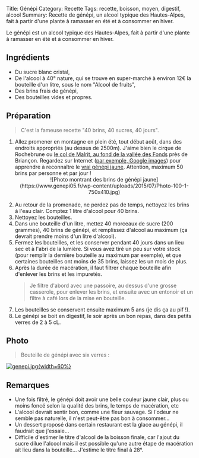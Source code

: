 Title: Génépi
Category: Recette
Tags: recette, boisson, moyen, digestif, alcool
Summary: Recette de génépi, un alcool typique des Hautes-Alpes, fait à partir d'une plante à ramasser en été et à consommer en hiver.

Le génépi est un alcool typique des Hautes-Alpes, fait à partir d'une plante à ramasser en été et à consommer en hiver.

## Ingrédients
- Du sucre blanc cristal,
- De l'alcool à 40° nature, qui se trouve en super-marché à environ 12€ la bouteille d'un litre, sous le nom "Alcool de fruits",
- Des brins frais de génépi,
- Des bouteilles vides et propres.

## Préparation
> C'est la fameuse recette "40 brins, 40 sucres, 40 jours".

1. Allez promener en montagne en plein été, tout début août, dans des endroits appropriés (au dessus de 2500m). J'aime bien le cirque de Rochebrune ou [le col de Malrit, au fond de la vallée des Fonds](https://www.google.fr/maps/place/Col+de+Malrit/@44.8333373,6.8651302,2365m/data=!3m2!1e3!4b1!4m5!3m4!1s0x4789d91c568f0375:0xbbeb652732058092!8m2!3d44.833323!4d6.873885?hl=fr) près de Briançon. Regardez sur Internet ([par exemple, Google images](https://www.genepi05.fr/wp-content/uploads/2015/07/Photo-100-1-750x410.jpg)) pour apprendre à reconnaître le [vrai génépi jaune](https://www.genepi05.fr/jaune-et-noir/). Attention, maximum 50 brins par personne et par jour !<br>
   <center>![Photo montrant des brins de génépi jaune](https://www.genepi05.fr/wp-content/uploads/2015/07/Photo-100-1-750x410.jpg)</center><br>
2. Au retour de la promenade, ne perdez pas de temps, nettoyez les brins à l'eau clair. Comptez 1 litre d'alcool pour 40 brins.
3. Nettoyez les bouteilles.
4. Dans une bouteille d'un litre, mettez 40 morceaux de sucre (200 grammes), 40 brins de génépi, et remplissez d'alcool au maximum (ça devrait prendre moins d'un litre d'alcool).
5. Fermez les bouteilles, et les conserver pendant 40 jours dans un lieu sec et à l'abri de la lumière. Si vous avez tiré un peu sur votre stock (pour remplir la dernière bouteille au maximum par exemple), et que certaines bouteilles ont moins de 35 brins, laissez les un mois de plus.
6. Après la durée de macération, il faut filtrer chaque bouteille afin d'enlever les brins et les impuretés.
   > Je filtre d'abord avec une passoire, au dessus d'une grosse casserole, pour enlever les brins, et ensuite avec un entonoir et un filtre à café lors de la mise en bouteille.
7. Les bouteilles se conservent ensuite maximum 5 ans (je dis ça au pif !).
8. Le génépi se boit en digestif, le soir après un bon repas, dans des petits verres de 2 à 5 cL.

## Photo
> Bouteille de génépi avec six verres :

[![genepi.jpg]({filename}images/genepi.jpg){width=60%}]({filename}images/genepi.jpg)

## Remarques
- Une fois filtré, le génépi doit avoir une belle couleur jaune clair, plus ou moins foncé selon la qualité des brins, le temps de macération, etc
- L'alcool devrait sentir bon, comme une fleur sauvage. Si l'odeur ne semble pas naturelle, il n'est peut-être pas bon à consommer...
- Un dessert proposé dans certain restaurant est la glace au génépi, il faudrait que j'essaie...
- Difficile d'estimer le titre d'alcool de la boisson finale, car l'ajout du sucre dilue l'alcool mais il est possible qu'une autre étape de macération ait lieu dans la bouteille... J'estime le titre final à 28°.
